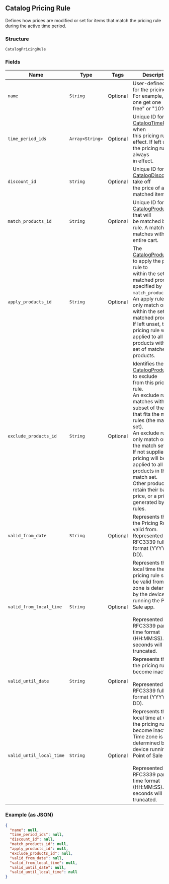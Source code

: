 ## Catalog Pricing Rule

Defines how prices are modified or set for items that match the pricing rule
during the active time period.

### Structure

`CatalogPricingRule`

### Fields

| Name | Type | Tags | Description |
|  --- | --- | --- | --- |
| `name` | `String` | Optional | User-defined name for the pricing rule. For example, "Buy one get one<br>free" or "10% off". |
| `time_period_ids` | `Array<String>` | Optional | Unique ID for the [CatalogTimePeriod](#type-catalogtimeperiod)s when<br>this pricing rule is in effect. If left unset, the pricing rule is always<br>in effect. |
| `discount_id` | `String` | Optional | Unique ID for the [CatalogDiscount](#type-catalogdiscount) to take off<br>the price of all matched items. |
| `match_products_id` | `String` | Optional | Unique ID for the [CatalogProductSet](#type-catalogproductset) that will<br>be matched by this rule. A match rule matches within the entire cart. |
| `apply_products_id` | `String` | Optional | The [CatalogProductSet](#type-catalogproductset) to apply the pricing rule to<br>within the set of matched products specified by `match_products_id`.<br>An apply rule can only match once within the set of matched products.<br>If left unset, the pricing rule will be applied to all products within the<br>set of matched products. |
| `exclude_products_id` | `String` | Optional | Identifies the [CatalogProductSet](#type-catalogproductset) to exclude<br>from this pricing rule.<br>An exclude rule matches within the subset of the cart that fits the match rules (the match set).<br>An exclude rule can only match once in the match set.<br>If not supplied, the pricing will be applied to all products in the match set.<br>Other products retain their base price, or a price generated by other rules. |
| `valid_from_date` | `String` | Optional | Represents the date the Pricing Rule is valid from. Represented in<br>RFC3339 full-date format (YYYY-MM-DD). |
| `valid_from_local_time` | `String` | Optional | Represents the local time the pricing rule should be valid from. Time<br>zone is determined by the device running the Point of Sale app.<br><br>Represented in RFC3339 partial-time format (HH:MM:SS). Partial seconds will be truncated. |
| `valid_until_date` | `String` | Optional | Represents the date the pricing rule will become inactive.<br><br>Represented in RFC3339 full-date format (YYYY-MM-DD). |
| `valid_until_local_time` | `String` | Optional | Represents the local time at which the pricing rule will become inactive.<br>Time zone is determined by the device running the Point of Sale app.<br><br>Represented in RFC3339 partial-time format<br>(HH:MM:SS). Partial seconds will be truncated. |

### Example (as JSON)

```json
{
  "name": null,
  "time_period_ids": null,
  "discount_id": null,
  "match_products_id": null,
  "apply_products_id": null,
  "exclude_products_id": null,
  "valid_from_date": null,
  "valid_from_local_time": null,
  "valid_until_date": null,
  "valid_until_local_time": null
}
```

